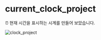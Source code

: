 # current_clock_project
⏰ 현재 시간을 표시하는 시계를 만들어 보았습니다.

![clock_project](https://user-images.githubusercontent.com/72453080/144290349-36adbea5-98ec-4425-8a06-2fe6ea5cb714.gif)
